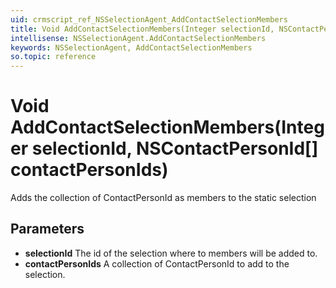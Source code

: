 ```yaml
---
uid: crmscript_ref_NSSelectionAgent_AddContactSelectionMembers
title: Void AddContactSelectionMembers(Integer selectionId, NSContactPersonId[] contactPersonIds)
intellisense: NSSelectionAgent.AddContactSelectionMembers
keywords: NSSelectionAgent, AddContactSelectionMembers
so.topic: reference
---
```


# Void AddContactSelectionMembers(Integer selectionId, NSContactPersonId[] contactPersonIds)

Adds the collection of ContactPersonId as members to the static selection

## Parameters

* **selectionId** The id of the selection where to members will be added to.
* **contactPersonIds** A collection of ContactPersonId to add to the selection.
